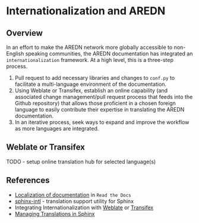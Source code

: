 # Internationalization and AREDN

## Overview

In an effort to make the AREDN network more globally accessible to non-English speaking communities, the AREDN documentation has integrated an `internationalization` framework. At a high level, this is a three-step process.

1. Pull request to add necessary libraries and changes to `conf.py` to facilitate a multi-language environment of the documentation.
2. Using Weblate or Transifex, establish an online capability (and associated change management/pull request process that feeds into the Github repository) that allows those proficient in a chosen foreign language to easily contribute their expertise in translating the AREDN documentation. 
3. In an iterative process, seek ways to expand and improve the workflow as more languages are integrated.

## Weblate or Transifex

TODO - setup online translation hub for selected language(s)

## References

* [Localization of documentation](https://docs.readthedocs.io/en/stable/localization.html) in `Read the Docs`
* [sphinx-intl](https://sphinx-intl.readthedocs.io/en/master/quickstart.html) - translation support utility for Sphinx
* Integrating Internationalization with [Weblate](https://docs.weblate.org/en/latest/devel/starting.html) or [Transifex](https://developers.transifex.com/docs)
* [Managing Translations in Sphinx](https://docs.readthedocs.io/en/stable/guides/manage-translations-sphinx.html)

